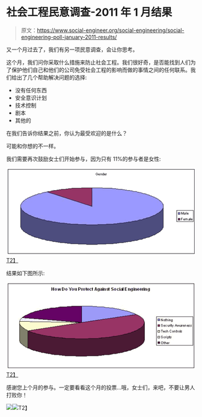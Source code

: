 # 社会工程民意调查-2011 年 1 月结果

> 原文：<https://www.social-engineer.org/social-engineering/social-engineering-poll-january-2011-results/>

又一个月过去了，我们有另一项民意调查，会让你思考。

这个月，我们问你采取什么措施来防止社会工程。我们很好奇，是否能找到人们为了保护他们自己和他们的公司免受社会工程的影响而做的事情之间的任何联系。我们给出了几个帮助解决问题的选择:

*   没有任何东西
*   安全意识计划
*   技术控制
*   剧本
*   其他的

在我们告诉你结果之前，你认为最受欢迎的是什么？

可能和你想的不一样。

我们需要再次鼓励女士们开始参与，因为只有 11%的参与者是女性:

[![](img/cef4ae9d4f12aba7b4f2fe7a5c82622f.png "Gender")T2】](https://www.social-engineer.org/polls/social-engineering-poll-january-2011-results/attachment/gender-2/)

结果如下图所示:

[![](img/dd5b7645550d320e8d4e2d8f1531539c.png "Answers")T2】](https://www.social-engineer.org/polls/social-engineering-poll-january-2011-results/attachment/answers/)

感谢您上个月的参与。一定要看看这个月的投票…哦，女士们，来吧，不要让男人打败你！

![](img/937c7da07a672a95b39e22d2fdd5ce74.png)![](img/0e9e113b43e846f1913f31fc30da9794.png)T2】